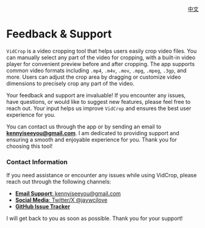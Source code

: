 <p align="right">
  <a href="./feedback.zh.md">中文</a>
</p>
<!--rehype:style=float: right; bottom: -36px; position: relative;-->

Feedback & Support  
===  

`VidCrop` is a video cropping tool that helps users easily crop video files. You can manually select any part of the video for cropping, with a built-in video player for convenient preview before and after cropping. The app supports common video formats including `.mp4`, `.m4v`, `.mov`, `.mpg`, `.mpeg`, `.3gp`, and more. Users can adjust the crop area by dragging or customize video dimensions to precisely crop any part of the video.

Your feedback and support are invaluable! If you encounter any issues, have questions, or would like to suggest new features, please feel free to reach out. Your input helps us improve `VidCrop` and ensures the best user experience for you.  

You can contact us through the app or by sending an email to **kennyiseeyou@gmail.com**. I am dedicated to providing support and ensuring a smooth and enjoyable experience for you. Thank you for choosing this tool!  

### Contact Information  

If you need assistance or encounter any issues while using VidCrop, please reach out through the following channels:  

- [**Email Support**: kennyiseeyou@gmail.com](mailto:kennyiseeyou@gmail.com)  
- [**Social Media**: Twitter/X @jaywcjlove](https://twitter.com/jaywcjlove)  
- [**GitHub Issue Tracker**](https://github.com/jaywcjlove/vidcrop/issues/new/choose)  

I will get back to you as soon as possible. Thank you for your support!  